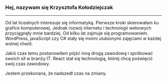 <h3>Hej, nazywam się Krzysztofa Kołodziejczak</h3>
<hr>
<p>Od lat licealnych interesuje się informatyką. Pierwsze kroki skierowałam ku grafice komputerowej. Jednak rozwój internetu i technologii webowych przyciągnęły mnie bardziej. Od kilku lat zajmuje się programowaniem. WordPress, javaScript czy C# stały się moimi ulubionymi zajęciami w każdej wolnej chwili. </p>
<p>Jakiś czas temu postanowiłam pójść inną drogą zawodową i spróbować swoich sił w branży IT. React stał się technologią, której chcę poświęcić swój czas zawodowy.</p>
<p>Jestem przekonana, że nadszedł czas na zmiany.</p>
